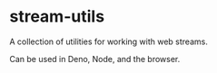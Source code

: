 # stream-utils

A collection of utilities for working with web streams.

Can be used in Deno, Node, and the browser.
